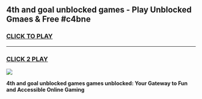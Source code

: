 
## 4th and goal unblocked games - Play Unblocked Gmaes & Free #c4bne
<h3>
<a href="https://premium.freeplayer.one?title=4th_and_goal_unblocked_games&ref=03M">CLICK TO PLAY</a></h3>
<hr>

<h3>
<a href="https://premium.freeplayer.one?title=4th_and_goal_unblocked_games&ref=03M">CLICK 2 PLAY</a>
  
</h3>

<a href="https://premium.freeplayer.one?title=4th_and_goal_unblocked_games&ref=03M"><img src="https://clearcache.store/games.png"></a>


**4th and goal unblocked games games unblocked: Your Gateway to Fun and Accessible Online Gaming**
